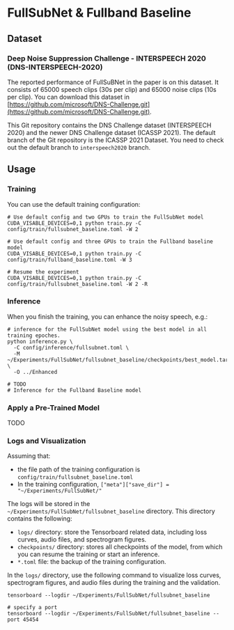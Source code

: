 # FullSubNet & Fullband Baseline

## Dataset

### Deep Noise Suppression Challenge - INTERSPEECH 2020 (DNS-INTERSPEECH-2020)

The reported performance of FullSuBNet in the paper is on this dataset. It consists of 65000 speech clips (30s per clip) and 65000 noise clips (10s
per clip). You can download this dataset in [https://github.com/microsoft/DNS-Challenge.git](https://github.com/microsoft/DNS-Challenge.git).

This Git repository contains the DNS Challenge dataset (INTERSPEECH 2020) and the newer DNS Challenge dataset (ICASSP 2021). The default branch of the
Git repository is the ICASSP 2021 Dataset. You need to check out the default branch to `interspeech2020` branch.

## Usage

### Training

You can use the default training configuration:

```shell
# Use default config and two GPUs to train the FullSubNet model
CUDA_VISABLE_DEVICES=0,1 python train.py -C config/train/fullsubnet_baseline.toml -W 2

# Use default config and three GPUs to train the Fullband baseline model
CUDA_VISABLE_DEVICES=0,1 python train.py -C config/train/fullband_baseline.toml -W 3

# Resume the experiment
CUDA_VISABLE_DEVICES=0,1 python train.py -C config/train/fullsubnet_baseline.toml -W 2 -R
```

### Inference

When you finish the training, you can enhance the noisy speech, e.g.:

```shell
# inference for the FullSubNet model using the best model in all training epoches.
python inference.py \
  -C config/inference/fullsubnet.toml \
  -M ~/Experiments/FullSubNet/fullsubnet_baseline/checkpoints/best_model.tar \
  -O ../Enhanced
  
# TODO 
# Inference for the Fullband Baseline model
```

### Apply a Pre-Trained Model

TODO

### Logs and Visualization

Assuming that:

- the file path of the training configuration is `config/train/fullsubnet_baseline.toml`
- In the training configuration, `["meta"]["save_dir"] = "~/Experiments/FullSubNet/"`

The logs will be stored in the `~/Experiments/FullSubNet/fullsubnet_baseline` directory. This directory contains the following:

- `logs/` directory: store the Tensorboard related data, including loss curves, audio files, and spectrogram figures.
- `checkpoints/` directory: stores all checkpoints of the model, from which you can resume the training or start an inference.
- `*.toml` file: the backup of the training configuration.

In the `logs/` directory, use the following command to visualize loss curves, spectrogram figures, and audio files during the training and the
validation.

```shell
tensorboard --logdir ~/Experiments/FullSubNet/fullsubnet_baseline

# specify a port
tensorboard --logdir ~/Experiments/FullSubNet/fullsubnet_baseline --port 45454
```
